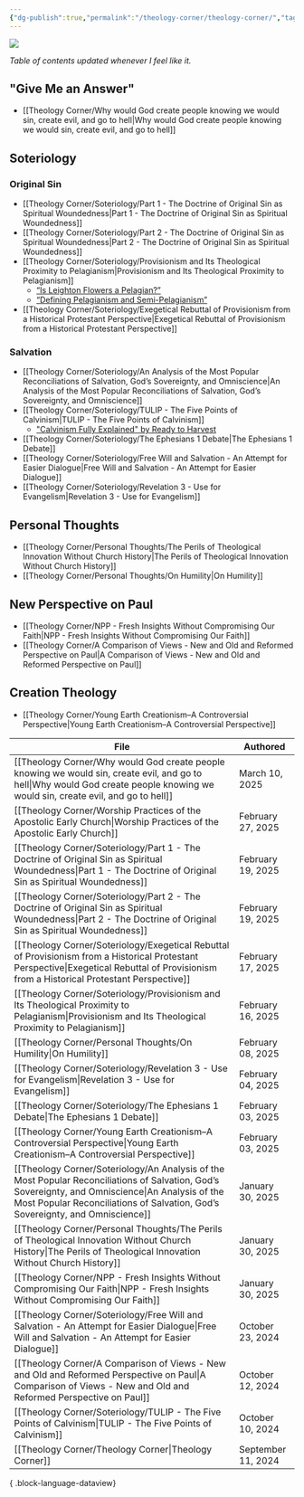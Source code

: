 ```yaml
---
{"dg-publish":true,"permalink":"/theology-corner/theology-corner/","tags":["theology"]}
---
```


![](https://i.imgur.com/U84DBYd.png)

*Table of contents updated whenever I feel like it.*
## "Give Me an Answer"
- [[Theology Corner/Why would God create people knowing we would sin, create evil, and go to hell\|Why would God create people knowing we would sin, create evil, and go to hell]]
## Soteriology
### Original Sin
- [[Theology Corner/Soteriology/Part 1 - The Doctrine of Original Sin as Spiritual Woundedness\|Part 1 - The Doctrine of Original Sin as Spiritual Woundedness]]
- [[Theology Corner/Soteriology/Part 2 - The Doctrine of Original Sin as Spiritual Woundedness\|Part 2 - The Doctrine of Original Sin as Spiritual Woundedness]]
- [[Theology Corner/Soteriology/Provisionism and Its Theological Proximity to Pelagianism\|Provisionism and Its Theological Proximity to Pelagianism]]
	-  [“Is Leighton Flowers a Pelagian?”](https://www.youtube.com/watch?v=qwgxbiUS9xY)
	- [“Defining Pelagianism and Semi-Pelagianism”](https://www.youtube.com/watch?v=ciiP37xUYEw)
- [[Theology Corner/Soteriology/Exegetical Rebuttal of Provisionism from a Historical Protestant Perspective\|Exegetical Rebuttal of Provisionism from a Historical Protestant Perspective]]
### Salvation
- [[Theology Corner/Soteriology/An Analysis of the Most Popular Reconciliations of Salvation, God’s Sovereignty, and Omniscience\|An Analysis of the Most Popular Reconciliations of Salvation, God’s Sovereignty, and Omniscience]]
- [[Theology Corner/Soteriology/TULIP - The Five Points of Calvinism\|TULIP - The Five Points of Calvinism]]
	- ["Calvinism Fully Explained" by Ready to Harvest](https://youtu.be/ikHAZnhA6P0?si=00Ao6dGfAj3RIg76)
- [[Theology Corner/Soteriology/The Ephesians 1 Debate\|The Ephesians 1 Debate]]
- [[Theology Corner/Soteriology/Free Will and Salvation - An Attempt for Easier Dialogue\|Free Will and Salvation - An Attempt for Easier Dialogue]]
- [[Theology Corner/Soteriology/Revelation 3 - Use for Evangelism\|Revelation 3 - Use for Evangelism]]
## Personal Thoughts
- [[Theology Corner/Personal Thoughts/The Perils of Theological Innovation Without Church History\|The Perils of Theological Innovation Without Church History]]
- [[Theology Corner/Personal Thoughts/On Humility\|On Humility]]
## New Perspective on Paul
- [[Theology Corner/NPP - Fresh Insights Without Compromising Our Faith\|NPP - Fresh Insights Without Compromising Our Faith]]
- [[Theology Corner/A Comparison of Views - New and Old and Reformed Perspective on Paul\|A Comparison of Views - New and Old and Reformed Perspective on Paul]]
## Creation Theology
- [[Theology Corner/Young Earth Creationism–A Controversial Perspective\|Young Earth Creationism–A Controversial Perspective]]

| File                                                                                                                                                                                                                                  | Authored           |
| ------------------------------------------------------------------------------------------------------------------------------------------------------------------------------------------------------------------------------------- | ------------------ |
| [[Theology Corner/Why would God create people knowing we would sin, create evil, and go to hell\|Why would God create people knowing we would sin, create evil, and go to hell]]                                                   | March 10, 2025     |
| [[Theology Corner/Worship Practices of the Apostolic Early Church\|Worship Practices of the Apostolic Early Church]]                                                                                                               | February 27, 2025  |
| [[Theology Corner/Soteriology/Part 1 - The Doctrine of Original Sin as Spiritual Woundedness\|Part 1 - The Doctrine of Original Sin as Spiritual Woundedness]]                                                                     | February 19, 2025  |
| [[Theology Corner/Soteriology/Part 2 - The Doctrine of Original Sin as Spiritual Woundedness\|Part 2 - The Doctrine of Original Sin as Spiritual Woundedness]]                                                                     | February 19, 2025  |
| [[Theology Corner/Soteriology/Exegetical Rebuttal of Provisionism from a Historical Protestant Perspective\|Exegetical Rebuttal of Provisionism from a Historical Protestant Perspective]]                                         | February 17, 2025  |
| [[Theology Corner/Soteriology/Provisionism and Its Theological Proximity to Pelagianism\|Provisionism and Its Theological Proximity to Pelagianism]]                                                                               | February 16, 2025  |
| [[Theology Corner/Personal Thoughts/On Humility\|On Humility]]                                                                                                                                                                     | February 08, 2025  |
| [[Theology Corner/Soteriology/Revelation 3 - Use for Evangelism\|Revelation 3 - Use for Evangelism]]                                                                                                                               | February 04, 2025  |
| [[Theology Corner/Soteriology/The Ephesians 1 Debate\|The Ephesians 1 Debate]]                                                                                                                                                     | February 03, 2025  |
| [[Theology Corner/Young Earth Creationism–A Controversial Perspective\|Young Earth Creationism–A Controversial Perspective]]                                                                                                       | February 03, 2025  |
| [[Theology Corner/Soteriology/An Analysis of the Most Popular Reconciliations of Salvation, God’s Sovereignty, and Omniscience\|An Analysis of the Most Popular Reconciliations of Salvation, God’s Sovereignty, and Omniscience]] | January 30, 2025   |
| [[Theology Corner/Personal Thoughts/The Perils of Theological Innovation Without Church History\|The Perils of Theological Innovation Without Church History]]                                                                     | January 30, 2025   |
| [[Theology Corner/NPP - Fresh Insights Without Compromising Our Faith\|NPP - Fresh Insights Without Compromising Our Faith]]                                                                                                       | January 30, 2025   |
| [[Theology Corner/Soteriology/Free Will and Salvation - An Attempt for Easier Dialogue\|Free Will and Salvation - An Attempt for Easier Dialogue]]                                                                                 | October 23, 2024   |
| [[Theology Corner/A Comparison of Views - New and Old and Reformed Perspective on Paul\|A Comparison of Views - New and Old and Reformed Perspective on Paul]]                                                                     | October 12, 2024   |
| [[Theology Corner/Soteriology/TULIP - The Five Points of Calvinism\|TULIP - The Five Points of Calvinism]]                                                                                                                         | October 10, 2024   |
| [[Theology Corner/Theology Corner\|Theology Corner]]                                                                                                                                                                               | September 11, 2024 |

{ .block-language-dataview}